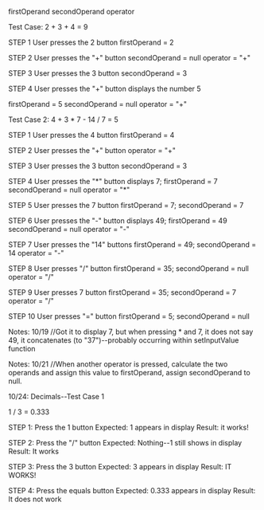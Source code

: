 firstOperand
secondOperand
operator

Test Case: 2 + 3 + 4 = 9

STEP 1
User presses the 2 button
firstOperand = 2

STEP 2
User presses the "+" button
secondOperand = null
operator = "+"

STEP 3
User presses the 3 button
secondOperand = 3

STEP 4
User presses the "+" button
displays the number 5

firstOperand = 5
secondOperand = null
operator = "+"

Test Case 2: 4 + 3 \* 7 - 14 / 7 = 5

STEP 1
User presses the 4 button
firstOperand = 4

STEP 2
User presses the "+" button
operator = "+"

STEP 3
User presses the 3 button
secondOperand = 3

STEP 4
User presses the "\*" button
displays 7; firstOperand = 7
secondOperand = null
operator = "\*"

STEP 5
User presses the 7 button
firstOperand = 7; secondOperand = 7

STEP 6
User presses the "-" button
displays 49; firstOperand = 49
secondOperand = null
operator = "-"

STEP 7
User presses the "14" buttons
firstOperand = 49; secondOperand = 14
operator = "-"

STEP 8
User presses "/" button
firstOperand = 35; secondOperand = null
operator = "/"

STEP 9
User presses 7 button
firstOperand = 35; secondOperand = 7
operator = "/"

STEP 10
User presses "=" button
firstOperand = 5; secondOperand = null

Notes: 10/19
//Got it to display 7, but when pressing \* and 7, it does not say 49, it concatenates (to "37")--probably occurring within setInputValue function

Notes: 10/21
//When another operator is pressed, calculate the two operands and assign this value to firstOperand, assign secondOperand to null.

10/24: Decimals--Test Case 1

1 / 3 = 0.333

STEP 1: Press the 1 button
Expected: 1 appears in display
Result: it works!

STEP 2: Press the "/" button
Expected: Nothing--1 still shows in display
Result: It works

STEP 3: Press the 3 button
Expected: 3 appears in display
Result: IT WORKS!

STEP 4: Press the equals button
Expected: 0.333 appears in display
Result: It does not work
